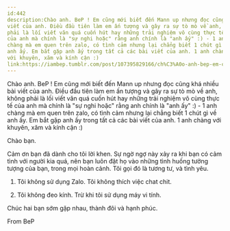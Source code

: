 ```yaml
---
id:442
description:Chào anh. BeP ! Em cũng mới biết đến Mann up nhưng đọc cũng khá nhiều bài
viết của anh. Điều đầu tiên làm em ấn tượng và gây ra sự tò mò về anh, không
phải là lối viết văn quá cuốn hút hay những trải nghiệm vô cùng thực tế
của anh mà chính là "sự nghi hoặc" rằng anh chính là "anh ấy" :) - 1 anh
chàng mà em quen trên zalo, có tình cảm nhưng lại chẳng biết 1 chút gì về
anh ấy. Em bắt gặp anh ấy trong tất cả các bài viết của anh. 1 anh chàng
với khuyên, xăm và kính cận :)
link:https://iambep.tumblr.com/post/107395829166/ch%C3%A0o-anh-bep-em-c%C5%A9ng-m%E1%BB%9Bi-bi%E1%BA%BFt-%C4%91%E1%BA%BFn-mann-up-nh%C6%B0ng
---
```


Chào anh. BeP ! Em cũng mới biết đến Mann up nhưng đọc cũng khá nhiều bài
viết của anh. Điều đầu tiên làm em ấn tượng và gây ra sự tò mò về anh, không
phải là lối viết văn quá cuốn hút hay những trải nghiệm vô cùng thực tế
của anh mà chính là "sự nghi hoặc" rằng anh chính là "anh ấy" :) - 1 anh
chàng mà em quen trên zalo, có tình cảm nhưng lại chẳng biết 1 chút gì về
anh ấy. Em bắt gặp anh ấy trong tất cả các bài viết của anh. 1 anh chàng
với khuyên, xăm và kính cận :)

Chào bạn.

Cảm ơn bạn đã dành cho tôi lời khen. Sự ngờ ngợ này xảy ra khi bạn có cảm
tình với người kia quá, nên bạn luôn đặt họ vào những tình huống tưởng tượng
của bạn, trong mọi hoàn cảnh. Tôi gọi đó là tương tư, và tình yêu.

1. Tôi không sử dụng Zalo. Tôi không thích việc chat chit.

2. Tôi không đeo kính. Trừ khi tôi sử dụng máy vi tính.

Chúc hai bạn sớm gặp nhau, thành đôi và hạnh phúc.

From BeP